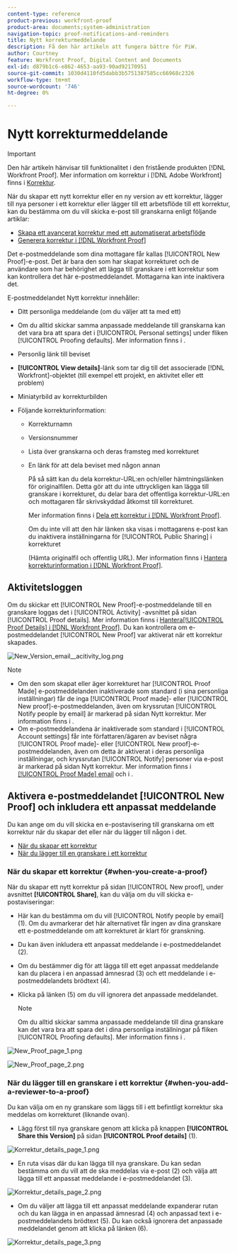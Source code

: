 ```yaml
---
content-type: reference
product-previous: workfront-proof
product-area: documents;system-administration
navigation-topic: proof-notifications-and-reminders
title: Nytt korrekturmeddelande
description: Få den här artikeln att fungera bättre för PiW.
author: Courtney
feature: Workfront Proof, Digital Content and Documents
exl-id: d879b1c6-e862-4653-aa93-90ad92170951
source-git-commit: 1030d4110fd5dabb3b5751387585cc66968c2326
workflow-type: tm+mt
source-wordcount: '746'
ht-degree: 0%

---
```


# Nytt korrekturmeddelande

>[!IMPORTANT]
>
>Den här artikeln hänvisar till funktionalitet i den fristående produkten [!DNL Workfront Proof]. Mer information om korrektur i [!DNL Adobe Workfront] finns i [Korrektur](../../../review-and-approve-work/proofing/proofing.md).

<!--
<p style="color: #000000;" data-mc-conditions="QuicksilverOrClassic.Draft mode">Make this article work better for PiW.</p>
-->

När du skapar ett nytt korrektur eller en ny version av ett korrektur, lägger till nya personer i ett korrektur eller lägger till ett arbetsflöde till ett korrektur, kan du bestämma om du vill skicka e-post till granskarna enligt följande artiklar:

* [Skapa ett avancerat korrektur med ett automatiserat arbetsflöde](../../../review-and-approve-work/proofing/creating-proofs-within-workfront/create-automated-proof-workflow.md)
* [Generera korrektur i  [!DNL Workfront Proof]](../../../workfront-proof/wp-work-proofsfiles/create-proofs-and-files/generate-proofs.md)

Det e-postmeddelande som dina mottagare får kallas [!UICONTROL New Proof]-e-post. Det är bara den som har skapat korrekturet och de användare som har behörighet att lägga till granskare i ett korrektur som kan kontrollera det här e-postmeddelandet. Mottagarna kan inte inaktivera det.

E-postmeddelandet Nytt korrektur innehåller:

* Ditt personliga meddelande (om du väljer att ta med ett)
* Om du alltid skickar samma anpassade meddelande till granskarna kan det vara bra att spara det i [!UICONTROL Personal settings] under fliken [!UICONTROL Proofing defaults]. Mer information finns i .
* Personlig länk till beviset
* **[!UICONTROL View details]**-länk som tar dig till det associerade [!DNL Workfront]-objektet (till exempel ett projekt, en aktivitet eller ett problem)
* Miniatyrbild av korrekturbilden
* Följande korrekturinformation:

   * Korrekturnamn
   * Versionsnummer
   * Lista över granskarna och deras framsteg med korrekturet
   * En länk för att dela beviset med någon annan

     På så sätt kan du dela korrektur-URL:en och/eller hämtningslänken för originalfilen. Detta gör att du inte uttryckligen kan lägga till granskare i korrekturet, du delar bara det offentliga korrektur-URL:en och mottagaren får skrivskyddad åtkomst till korrekturet.

     Mer information finns i [Dela ett korrektur i [!DNL Workfront Proof]](../../../workfront-proof/wp-work-proofsfiles/share-proofs-and-files/share-proof.md).

     Om du inte vill att den här länken ska visas i mottagarens e-post kan du inaktivera inställningarna för [!UICONTROL Public Sharing] i korrekturet

     (Hämta originalfil och offentlig URL). Mer information finns i [Hantera korrekturinformation i [!DNL Workfront Proof]](../../../workfront-proof/wp-work-proofsfiles/manage-your-work/manage-proof-details.md).

## Aktivitetsloggen

Om du skickar ett [!UICONTROL New Proof]-e-postmeddelande till en granskare loggas det i [!UICONTROL Activity] -avsnittet på sidan [!UICONTROL Proof details]. Mer information finns i [Hantera[!UICONTROL  Proof Details] i [!DNL Workfront Proof]](../../../workfront-proof/wp-work-proofsfiles/manage-your-work/manage-proof-details.md). Du kan kontrollera om e-postmeddelandet [!UICONTROL New Proof] var aktiverat när ett korrektur skapades.

![New_Version_email__acitivity_log.png](assets/new-verison-email---acitivity-log-350x44.png)

>[!NOTE]
>
>* Om den som skapat eller äger korrekturet har [!UICONTROL Proof Made] e-postmeddelanden inaktiverade som standard (i sina personliga inställningar) får de inga [!UICONTROL Proof made]- eller [!UICONTROL New proof]-e-postmeddelanden, även om kryssrutan [!UICONTROL Notify people by email] är markerad på sidan Nytt korrektur. Mer information finns i .
>* Om e-postmeddelandena är inaktiverade som standard i [!UICONTROL Account settings] får inte författaren/ägaren av beviset några [!UICONTROL Proof made]- eller [!UICONTROL New proof]-e-postmeddelanden, även om detta är aktiverat i deras personliga inställningar, och kryssrutan [!UICONTROL Notify] personer via e-post är markerad på sidan Nytt korrektur. Mer information finns i [[!UICONTROL Proof Made] email](../../../workfront-proof/wp-emailsntfctns/proof-notifications-and-reminders/proof-made-email.md) och i .
>



## Aktivera e-postmeddelandet [!UICONTROL New Proof] och inkludera ett anpassat meddelande

Du kan ange om du vill skicka en e-postavisering till granskarna om ett korrektur när du skapar det eller när du lägger till någon i det.

* [När du skapar ett korrektur](#when-you-create-a-proof)
* [När du lägger till en granskare i ett korrektur](#when-you-add-a-reviewer-to-a-proof)

### När du skapar ett korrektur {#when-you-create-a-proof}

När du skapar ett nytt korrektur på sidan [!UICONTROL New proof], under avsnittet **[!UICONTROL Share]**, kan du välja om du vill skicka e-postaviseringar:

* Här kan du bestämma om du vill [!UICONTROL Notify people by email] (1). Om du avmarkerar det här alternativet får ingen av dina granskare ett e-postmeddelande om att korrekturet är klart för granskning.
* Du kan även inkludera ett anpassat meddelande i e-postmeddelandet (2).
* Om du bestämmer dig för att lägga till ett eget anpassat meddelande kan du placera i en anpassad ämnesrad (3) och ett meddelande i e-postmeddelandets brödtext (4).
* Klicka på länken (5) om du vill ignorera det anpassade meddelandet.

  >[!NOTE]
  >
  >Om du alltid skickar samma anpassade meddelande till dina granskare kan det vara bra att spara det i dina personliga inställningar på fliken [!UICONTROL Proofing defaults]. Mer information finns i .

![New_Proof_page_1.png](assets/new-proof-page-1-350x186.png)

![New_Proof_page_2.png](assets/new-proof-page-2-350x283.png)

### När du lägger till en granskare i ett korrektur {#when-you-add-a-reviewer-to-a-proof}

Du kan välja om en ny granskare som läggs till i ett befintligt korrektur ska meddelas om korrekturet (liknande ovan).

* Lägg först till nya granskare genom att klicka på knappen **[!UICONTROL Share this Version]** på sidan **[!UICONTROL Proof details]** (1).

![Korrektur_details_page_1.png](assets/proof-details-page-1-350x118.png)

* En ruta visas där du kan lägga till nya granskare. Du kan sedan bestämma om du vill att de ska meddelas via e-post (2) och välja att lägga till ett anpassat meddelande i e-postmeddelandet (3).

![Korrektur_details_page_2.png](assets/proof-details-page-2-350x174.png)

* Om du väljer att lägga till ett anpassat meddelande expanderar rutan och du kan lägga in en anpassad ämnesrad (4) och anpassad text i e-postmeddelandets brödtext (5). Du kan också ignorera det anpassade meddelandet genom att klicka på länken (6).

![Korrektur_details_page_3.png](assets/proof-details-page-3-350x258.png)
